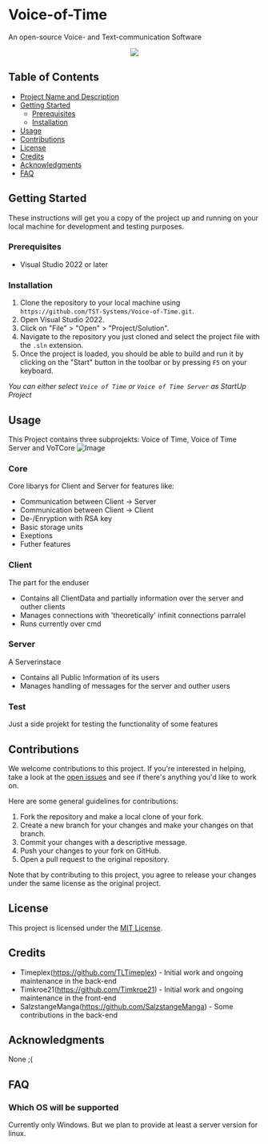 <a name="project-name-and-description"></a>
# Voice-of-Time
An open-source Voice- and Text-communication Software

<p align="center">
<img src="https://user-images.githubusercontent.com/72736935/216655933-5d5d59cc-cf2b-4756-9113-f5ee66aee9cd.png">
</p>

## Table of Contents

- [Project Name and Description](#project-name-and-description)
- [Getting Started](#getting-started)
  - [Prerequisites](#prerequisites)
  - [Installation](#installation)
- [Usage](#usage)
- [Contributions](#contributions)
- [License](#license)
- [Credits](#credits)
- [Acknowledgments](#acknowledgments)
- [FAQ](#faq)

<a name="getting-started"></a>
## Getting Started
These instructions will get you a copy of the project up and running on your local machine for development and testing purposes.

### Prerequisites

- Visual Studio 2022 or later

### Installation

1. Clone the repository to your local machine using `https://github.com/TST-Systems/Voice-of-Time.git`.
2. Open Visual Studio 2022.
3. Click on "File" > "Open" > "Project/Solution".
4. Navigate to the repository you just cloned and select the project file with the `.sln` extension.
5. Once the project is loaded, you should be able to build and run it by clicking on the "Start" button in the toolbar or by pressing `F5` on your keyboard.

*You can either select `Voice of Time` or `Voice of Time Server` as StartUp Project*

<a name="usage"></a>
## Usage
This Project contains three subprojekts: Voice of Time, Voice of Time Server and VoTCore
![Image](https://user-images.githubusercontent.com/72736935/216648066-bf4ea7b4-2918-408e-82ec-27c8529c0bb3.png)

### Core
Core libarys for Client and Server for features like:
- Communication between Client -> Server 
- Communication between Client -> Client
- De-/Enryption with RSA key
- Basic storage units
- Exeptions
- Futher features

### Client
The part for the enduser
- Contains all ClientData and partially information over the server and outher clients
- Manages connections with 'theoretically' infinit connections parralel
- Runs currently over cmd

### Server
A Serverinstace
- Contains all Public Information of its users
- Manages handling of messages for the server and outher users

### Test
Just a side projekt for testing the functionality of some features

<a name="contributions"></a>
## Contributions
We welcome contributions to this project. If you're interested in helping, take a look at the [open issues](https://github.com/your-username/your-project/issues) and see if there's anything you'd like to work on.

Here are some general guidelines for contributions:

1. Fork the repository and make a local clone of your fork.
2. Create a new branch for your changes and make your changes on that branch.
3. Commit your changes with a descriptive message.
4. Push your changes to your fork on GitHub.
5. Open a pull request to the original repository.

Note that by contributing to this project, you agree to release your changes under the same license as the original project.

<a name="license"></a>
## License
This project is licensed under the [MIT License](https://opensource.org/licenses/MIT).

<a name="credits"></a>
## Credits
- Timeplex(https://github.com/TLTimeplex) - Initial work and ongoing maintenance in the back-end
- Timkroe21(https://github.com/Timkroe21) - Initial work and ongoing maintenance in the front-end
- SalzstangeManga(https://github.com/SalzstangeManga) - Some contributions in the back-end

<a name="acknowledgments"></a>
## Acknowledgments
None ;(

<a name="faq"></a>
## FAQ
### Which OS will be supported
Currently only Windows. But we plan to provide at least a server version for linux.
